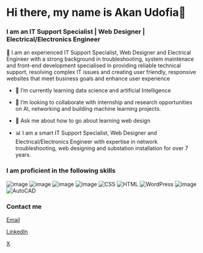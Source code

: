 # Hi there, my name is Akan Udofia👋

### I am an IT Support Specialist | Web Designer | Electrical/Electronics Engineer

🔭   I am an experienced IT Support Specialist, Web Designer and Electrical Engineer with a strong background in troubleshooting, system maintenace and front-end development 
    specialised in providing reliable technical support, resolving complex IT issues and creating  user friendly, responsive websites that meet business goals and enhance user 
    experience
- 🌱 I’m currently learning data science and artificial Intelligence
- 👯 I’m looking to collaborate with internship and research opportunities on AI, networking and building machine learning projects.

- 💬 Ask me about how to go about learning web design
- 📊 I am a smart IT Support Specialist, Web Designer and Electrical/Electronics Engineer with expertise in network troubleshooting, web designing and substation installation for over 7 years.

### I am proficient in the following skills
![image](https://github.com/user-attachments/assets/342fd51a-d05b-49a3-b94d-b74f147c9b39)  ![image](https://github.com/user-attachments/assets/723ef419-40c6-4095-af7f-1eea1ba481a6) ![image](https://github.com/user-attachments/assets/7bcc903f-7070-40a4-b898-f794efe6b9d6) ![image](https://github.com/user-attachments/assets/11bbf845-016f-4ef7-b530-eb1d5a971a4b) ![CSS](https://img.shields.io/badge/CSS-239120?style=for-the-badge&logo=css3&logoColor=white)
![HTML](https://img.shields.io/badge/HTML-E34F26?style=for-the-badge&logo=html5&logoColor=white) ![WordPress](https://img.shields.io/badge/WordPress-21759B?style=for-the-badge&logo=wordpress&logoColor=white)
 ![image](https://github.com/user-attachments/assets/9aca9c1b-fc28-45dc-8916-fb9808ad5a59) ![AutoCAD](https://img.shields.io/badge/AutoCAD-EF1C21?style=for-the-badge&logo=autodesk&logoColor=white)  



### Contact me
[Email](akan.udofia1@gmail.com)



[LinkedIn](https://linkedin.com/in/akan-udofia1) 



[X](https://x.com/@AkanUdofia3)
